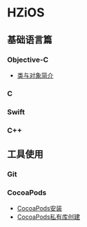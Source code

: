 # HZiOS

## 基础语言篇
 
### Objective-C 
 
 + [类与对象简介](https://github.com/huaTJ0210/HZiOS/blob/master/基础-语言篇/Objective-C/Objective-C类与对象简介/类与对象简介.md)
 
 ### C
 
 ### Swift
 
 ### C++
 
 ## 工具使用
 
 ### Git
 
 ### CocoaPods
 + [CocoaPods安装]()
 + [CocoaPods私有库创建]()
